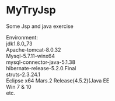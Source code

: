 # MyTryJsp <br/>
Some Jsp and java exercise <br/>

Environment: <br/>
<Java> jdk1.8.0_73 <br/>
Apache-tomcat-8.0.32 <br/>
Mysql-5.7.11-winx64 <br/>
mysql-connector-java-5.1.38 <br/>
hibernate-release-5.2.0.Final <br/>
struts-2.3.24.1 <br/>
Eclipse x64 Mars.2 Release(4.5.2)(Java EE <br/>
Win 7 & 10 <br/>
etc.<br/>
